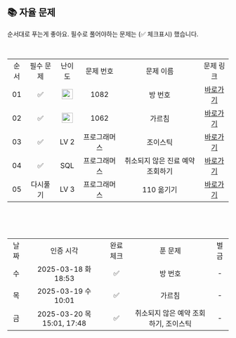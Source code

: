 
## 📚 자율 문제

순서대로 푸는게 좋아요.
필수로 풀어야하는 문제는 (✅ 체크표시) 했습니다.

<br/>
<table>
  <tr>
    <td align="center">순서</td>
    <td align="center">필수 문제</td>
    <td align="center">난이도</td>
    <td align="center">문제 번호</td>
    <td align="center">문제 이름</td>
    <td align="center">문제 링크</td>
  </tr>
  <tr>
    <td align="center">01</td>
    <td align="center">✅</td>
    <td align="center"><img height="23px" width="25px" src="https://d2gd6pc034wcta.cloudfront.net/tier/13.svg"></td>
    <td align="center">1082</td>
    <td align="center">방 번호</td>
    <td align="center"><a href="https://www.acmicpc.net/problem/1082">바로가기</a></td>
  </tr>
  <tr>
    <td align="center">02</td>
    <td align="center">✅</td>
    <td align="center"><img height="23px" width="25px" src="https://d2gd6pc034wcta.cloudfront.net/tier/12.svg"></td>
    <td align="center">1062</td>
    <td align="center">가르침</td>
    <td align="center"><a href="https://www.acmicpc.net/problem/1062">바로가기</a></td>
  </tr>
    <tr>
    <td align="center">03</td>
    <td align="center">✅</td>
    <td align="center">LV 2</td>
    <td align="center">프로그래머스</td>
    <td align="center">조이스틱</td>
    <td align="center"><a href="https://school.programmers.co.kr/learn/courses/30/lessons/42860">바로가기</a></td>
  </tr>
  <tr>
    <td align="center">04</td>
    <td align="center">✅</td>
    <td align="center">SQL</td>
    <td align="center">프로그래머스</td>
    <td align="center">취소되지 않은 진료 예약 조회하기</td>
    <td align="center"><a href="https://school.programmers.co.kr/learn/courses/30/lessons/132204">바로가기</a></td>
  </tr>
  <tr>
    <td align="center">05</td>
    <td align="center">다시풀기</td>
    <td align="center">LV 3</td>
    <td align="center">프로그래머스</td>
    <td align="center">110 옮기기</td>
    <td align="center"><a href="https://school.programmers.co.kr/learn/courses/30/lessons/77886">바로가기</a></td>
  </tr>
</table>
<br/><br/>

<br>

<table>
  <tr>
    <td align="center">날짜</td>
    <td align="center">인증 시각</td>
    <td align="center">완료체크</td>
    <td align="center">푼 문제</td>
    <td align="center">벌금</td>
  </tr>
  <tr>
    <td align="center">수</td>
    <td align="center">2025-03-18 화 18:53</td>
    <td align="center">✅</td>
    <td align="center">방 번호</td>
    <td align="center">-</td>
  </tr>
  <tr>
    <td align="center">목</td>
    <td align="center">2025-03-19 수 10:01</td>
    <td align="center">✅</td>
    <td align="center">가르침</td>
    <td align="center">-</td>
  </tr>
  <tr>
    <td align="center">금</td>
    <td align="center">2025-03-20 목 15:01, 17:48</td>
    <td align="center">✅</td>
    <td align="center">취소되지 않은 예약 조회하기, 조이스틱</td>
    <td align="center">-</td>
  </tr>

<!--   <tr>
    <td align="center">수</td>
    <td align="center">면제</td>
    <td align="center"></td>
    <td align="center">-</td>
    <td align="center">-</td>
  </tr> -->


</table>
